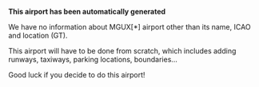 **This airport has been automatically generated**

We have no information about MGUX[*] airport other than its name, ICAO and location (GT).

This airport will have to be done from scratch, which includes adding runways, taxiways, parking locations, boundaries...

Good luck if you decide to do this airport!